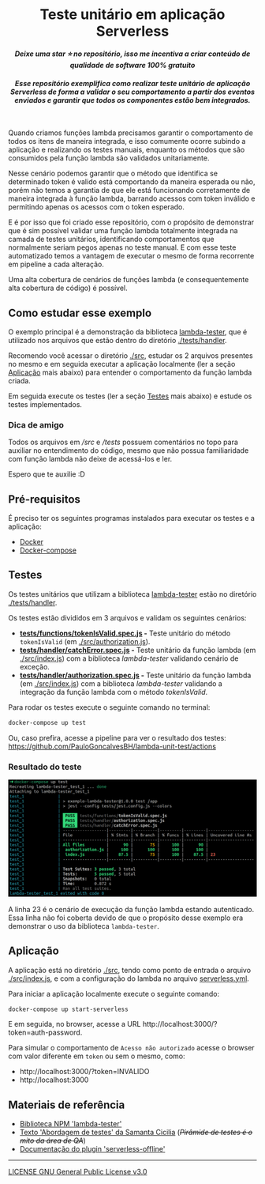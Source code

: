 
<div align="center">
  <h1>Teste unitário em aplicação Serverless</h1>
  <b><i>Deixe uma star ⭐ no repositório, isso me incentiva a criar conteúdo de qualidade de software 100% gratuito</i></b>
  <br>
  <h4><i>Esse repositório exemplifica como realizar teste unitário de aplicação Serverless de forma a validar o seu comportamento a partir dos eventos enviados e garantir que todos os componentes estão bem integrados.</i></h4>
</div>
<br>

Quando criamos funções lambda precisamos garantir o comportamento de todos os itens de maneira integrada, e isso comumente ocorre subindo a aplicação e realizando os testes manuais, enquanto os métodos que são consumidos pela função lambda são validados unitariamente.

Nesse cenário podemos garantir que o método que identifica se determinado token é valido está comportando da maneira esperada ou não, porém não temos a garantia de que ele está funcionando corretamente de maneira integrada à função lambda, barrando acessos com token inválido e permitindo apenas os acessos com o token esperado.

E é por isso que foi criado esse repositório, com o propósito de demonstrar que é sim possível validar uma função lambda totalmente integrada na camada de testes unitários, identificando comportamentos que normalmente seriam pegos apenas no teste manual. E com esse teste automatizado temos a vantagem de executar o mesmo de forma recorrente em pipeline a cada alteração.

Uma alta cobertura de cenários de funções lambda (e consequentemente alta cobertura de código) é possível.

## Como estudar esse exemplo

O exemplo principal é a demonstração da biblioteca [lambda-tester](https://www.npmjs.com/package/lambda-tester), que é utilizado nos arquivos que estão dentro do diretório [./tests/handler](./tests/handler).

Recomendo você acessar o diretório [./src](./src), estudar os 2 arquivos presentes no mesmo e em seguida executar a aplicação localmente (ler a seção [Aplicação](#aplicação) mais abaixo) para entender o comportamento da função lambda criada.

Em seguida execute os testes (ler a seção [Testes](#testes) mais abaixo) e estude os testes implementados.

### **Dica de amigo**

Todos os arquivos em _/src_ e _/tests_ possuem comentários no topo para auxiliar no entendimento do código, mesmo que não possua familiaridade com função lambda não deixe de acessá-los e ler.

Espero que te auxilie :D

## Pré-requisitos

É preciso ter os seguintes programas instalados para executar os testes e a aplicação:
- [Docker](https://docs.docker.com/get-docker/)
- [Docker-compose](https://docs.docker.com/compose/install/)

## Testes

Os testes unitários que utilizam a biblioteca [lambda-tester](https://www.npmjs.com/package/lambda-tester) estão no diretório [./tests/handler](./tests/handler).

Os testes estão divididos em 3 arquivos e validam os seguintes cenários:
- **[tests/functions/tokenIsValid.spec.js](tests/functions/tokenIsValid.spec.js) -** Teste unitário do método `tokenIsValid` (em [./src/authorization.js](./src/authorization.js)).
- **[tests/handler/catchError.spec.js](tests/handler/catchError.spec.js) -** Teste unitário da função lambda (em [./src/index.js](./src/index.js)) com a biblioteca _lambda-tester_ validando cenário de exceção.
- **[tests/handler/authorization.spec.js](tests/handler/authorization.spec.js) -** Teste unitário da função lambda (em [./src/index.js](./src/index.js)) com a biblioteca _lambda-tester_ validando a integração da função lambda com o método _tokenIsValid_.

Para rodar os testes execute o seguinte comando no terminal:

```sh
docker-compose up test
```

Ou, caso prefira, acesse a pipeline para ver o resultado dos testes: https://github.com/PauloGoncalvesBH/lambda-unit-test/actions

### Resultado do teste

![Resultado do teste](.github/resultado-teste.png)

A linha 23 é o cenário de execução da função lambda estando autenticado. Essa linha não foi coberta devido de que o propósito desse exemplo era demonstrar o uso da biblioteca `lambda-tester`.

## Aplicação

A aplicação está no diretório [./src](./src), tendo como ponto de entrada o arquivo [./src/index.js](./src/index.js), e com a configuração do lambda no arquivo [serverless.yml](serverless.yml).

Para iniciar a aplicação localmente execute o seguinte comando:

```sh
docker-compose up start-serverless
```

E em seguida, no browser, acesse a URL http://localhost:3000/?token=auth-password.

Para simular o comportamento de `Acesso não autorizado` acesse o browser com valor diferente em `token` ou sem o mesmo, como:
- http://localhost:3000/?token=INVALIDO
- http://localhost:3000

## Materiais de referência

- [Biblioteca NPM 'lambda-tester'](https://www.npmjs.com/package/lambda-tester)
- [Texto 'Abordagem de testes' da Samanta Cicilia](https://medium.com/assertqualityassurance/abordagem-de-testes-212b6238f0c3) (_~~Pirâmide de testes é o mito da área de QA~~_)
- [Documentação do plugin 'serverless-offline'](https://www.serverless.com/plugins/serverless-offline)

---

[LICENSE GNU General Public License v3.0](./LICENSE)
